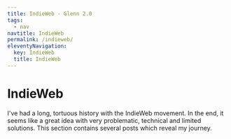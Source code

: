 ```yaml
---
title: IndieWeb - Glenn 2.0
tags:
  - nav
navtitle: IndieWeb
permalink: /indieweb/
eleventyNavigation:
  key: IndieWeb
  title: IndieWeb
---
```

<h1>IndieWeb</h1>

I've had a long, tortuous history with the IndieWeb movement. In the end, it seems like a great idea with very problematic, technical and limited solutions. This section contains several posts which reveal my journey.